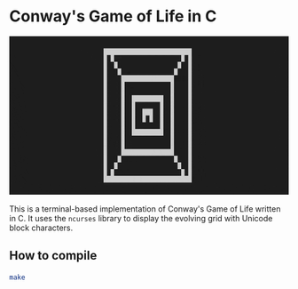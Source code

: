 # Conway's Game of Life in C

![Game of Life demo](assets/game_of_life.gif)

This is a terminal-based implementation of Conway's Game of Life written in C. It uses the `ncurses` library to display the evolving grid with Unicode block characters.

## How to compile

```bash
make
